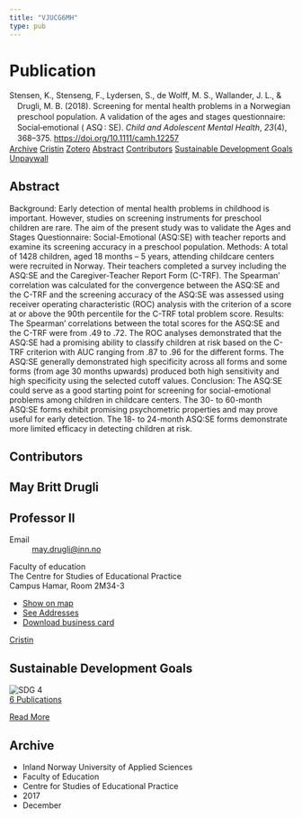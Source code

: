 ```yaml
---
title: "VJUCG6MH"
type: pub
---
```

<h1>Publication</h1>
<article id="csl-bib-container-VJUCG6MH" class="csl-bib-container">
  <div class="csl-bib-body" style="line-height: 1.35; padding-left: 1em; text-indent:-1em;">
  <div class="csl-entry">Stensen, K., Stenseng, F., Lydersen, S., de Wolff, M. S., Wallander, J. L., &amp; Drugli, M. B. (2018). Screening for mental health problems in a Norwegian preschool population. A validation of the ages and stages questionnaire: Social&#x2010;emotional ( ASQ&#x202F;: SE). <i>Child and Adolescent Mental Health</i>, <i>23</i>(4), 368&#x2013;375. <a href="https://doi.org/10.1111/camh.12257">https://doi.org/10.1111/camh.12257</a></div>
</div>
  <div class="csl-bib-buttons">
    <a href="#taxonomy-article-VJUCG6MH" class="csl-bib-button">Archive</a>
    <a href="https://app.cristin.no/results/show.jsf?id=1527460" alt="Cristin URL" class="csl-bib-button">Cristin</a>
    <a href="http://zotero.org/groups/5402882/items/VJUCG6MH" alt="Zotero URL" class="csl-bib-button">Zotero</a>
    <a href="#abstract-article-VJUCG6MH" class="csl-bib-button">Abstract</a>
    <a href="#contributors-article-VJUCG6MH" class="csl-bib-button">Contributors</a>
    <a href="#sdg-article-VJUCG6MH" class="csl-bib-button">Sustainable Development Goals</a>
    <a href="https://doi.org/10.1111/camh.12257" class="csl-bib-button">Unpaywall</a>
  </div>
  <div id="csl-bib-meta-container-VJUCG6MH"></div>
</article>
<div id="csl-bib-meta-VJUCG6MH" class="csl-bib-meta">
  <article id="abstract-article-VJUCG6MH" class="abstract-article">
    <h1>Abstract</h1>
    Background: Early detection of mental health problems in childhood is important. However, studies on screening instruments for preschool children are rare. The aim of the present study was to validate the Ages and Stages Questionnaire: Social-Emotional (ASQ:SE) with teacher reports and examine its screening accuracy in a preschool population. Methods: A total of 1428 children, aged 18 months – 5 years, attending childcare centers were recruited in Norway. Their teachers completed a survey including the ASQ:SE and the Caregiver-Teacher Report Form (C-TRF). The Spearman’ correlation was calculated for the convergence between the ASQ:SE and the C-TRF and the screening accuracy of the ASQ:SE was assessed using receiver operating characteristic (ROC) analysis with the criterion of a score at or above the 90th percentile for the C-TRF total problem score. Results: The Spearman’ correlations between the total scores for the ASQ:SE and the C-TRF were from .49 to .72. The ROC analyses demonstrated that the ASQ:SE had a promising ability to classify children at risk based on the C-TRF criterion with AUC ranging from .87 to .96 for the different forms. The ASQ:SE generally demonstrated high specificity across all forms and some forms (from age 30 months upwards) produced both high sensitivity and high specificity using the selected cutoff values. Conclusion: The ASQ:SE could serve as a good starting point for screening for social-emotional problems among children in childcare centers. The 30- to 60-month ASQ:SE forms exhibit promising psychometric properties and may prove useful for early detection. The 18- to 24-month ASQ:SE forms demonstrate more limited efficacy in detecting children at risk.
  </article>
  <article id="contributors-article-VJUCG6MH" class="contributors-article">
    <h1>Contributors</h1>
    <div class="personas"> <div class="vrtx-hinn-person-card"> <div class="photo"> <i class="lar la-user-circle missing-person"></i> </div> <div class="info"> <hgroup><h1>May Britt Drugli</h1> <h2>Professor II</h2> </hgroup><dl> <dt>Email</dt> <dd> <a href="mailto:may.drugli@inn.no">may.drugli@inn.no</a> </dd> </dl> <p> Faculty of education<br> The Centre for Studies of Educational Practice<br> Campus Hamar, Room 2M34-3 </p> <ul class="vrtx-hinn-links"> <li><a href="https://www.google.com/maps?q=60.79582,11.07304">Show on map</a></li> <li><a href="https://www.inn.no/english/find-an-employee/may-drugli.html#vrtx-hinn-addresses">See Addresses</a></li> <li><a href="https://www.inn.no/english/find-an-employee/may-drugli.html?vrtx=vcf">Download business card</a></li> </ul> </div> </div> <a href="https://app.cristin.no/persons/show.jsf?id=29493" alt="Cristin URL" class="personas-cristin">Cristin</a> </div>
  </article>
  <article id="sdg-article-VJUCG6MH" class="sdg-article">
    <h1>Sustainable Development Goals</h1>
    <div class="sdg-container"><div id="sdg4" class="sdg"> <img src="{{< params subfolder >}}images/sdg/sdg04_en.png" class="image" alt="SDG 4"> <div class="sdg-overlay"> <a href="{{< params subfolder >}}en/archive/?sdg=4#archive" class="sdg-publication-count"><span>6</span> Publications</a> <p><a href="https://sdgs.un.org/goals/goal4" class="sdg-read-more">Read More</a></p> </div> </div></div>
  </article>
  <article id="taxonomy-article-VJUCG6MH" class="taxonomy-article">
    <h1>Archive</h1>
    <ul>
      <li>Inland Norway University of Applied Sciences</li>
      <li>Faculty of Education</li>
      <li>Centre for Studies of Educational Practice</li>
      <li>2017</li>
      <li>December</li>
    </ul>
  </article>
</div>

